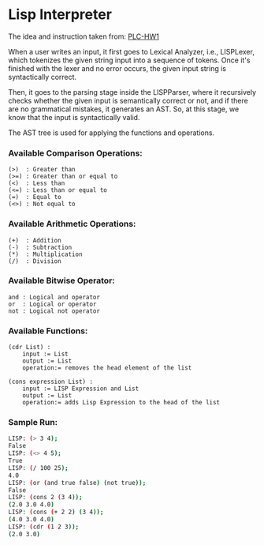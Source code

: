 # Lisp Interpreter

The idea and instruction taken from: [PLC-HW1](https://tinman.cs.gsu.edu/~raj/4330/sp22/hw1/)

When a user writes an input, it first goes to Lexical Analyzer, i.e., LISPLexer, which tokenizes the given string input into a sequence of tokens. Once it's finished with the lexer and no error occurs, the given input string is syntactically correct.

Then, it goes to the parsing stage inside the LISPParser, where it recursively checks whether the given input is semantically correct or not, and if there are no grammatical mistakes, it generates an AST. So, at this stage, we know that the input is syntactically valid.

The AST tree is used for applying the functions and operations.

### Available Comparison Operations:
```
(>)  : Greater than
(>=) : Greater than or equal to
(<)  : Less than
(<=) : Less than or equal to
(=)  : Equal to
(<>) : Not equal to
```

### Available Arithmetic Operations:
```
(+)  : Addition
(-)  : Subtraction
(*)  : Multiplication
(/)  : Division
```

### Available Bitwise Operator:
```
and : Logical and operator 
or  : Logical or operator
not : Logical not operator
```

### Available Functions:
```
(cdr List) : 
    input := List
    output := List
    operation:= removes the head element of the list

(cons expression List) :
    input := LISP Expression and List
    output := List
    operation:= adds Lisp Expression to the head of the list 
```

### Sample Run:
```bash
LISP: (> 3 4);  
False
LISP: (<> 4 5);
True
LISP: (/ 100 25);
4.0
LISP: (or (and true false) (not true)); 
False
LISP: (cons 2 (3 4));  
(2.0 3.0 4.0)
LISP: (cons (+ 2 2) (3 4)); 
(4.0 3.0 4.0)
LISP: (cdr (1 2 3)); 
(2.0 3.0)
```
